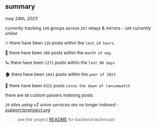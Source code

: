 
## summary
_may 24th, 2023_

currently tracking `149` groups across `267` relays & mirrors - _`109` currently online_

⏲ there have been `116` posts within the `last 24 hours`

🦈 there have been `388` posts within the `month of may`

🪐 there have been `1271` posts within the `last 90 days`

🏚 there have been `1641` posts within the `year of 2023`

🦕 there have been `6332` posts `since the dawn of ransomwatch`

there are `80` custom parsers indexing posts

_`20` sites using v2 onion services are no longer indexed - [support.torproject.org](https://support.torproject.org/onionservices/v2-deprecation/)_

> see the project [README](https://github.com/joshhighet/ransomwatch#ransomwatch--) for backend technicals
